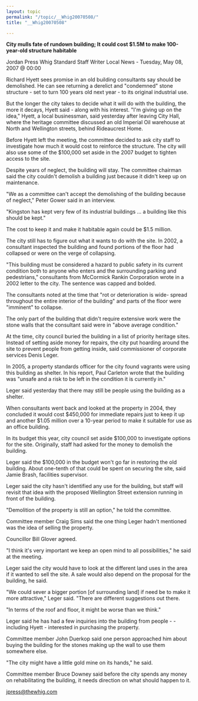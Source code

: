 ```yaml
---
layout: topic
permalink: "/topic/__Whig20070508/"
title: "__Whig20070508"

---
```


<strong>City mulls fate of rundown building; It could cost $1.5M to make 100-year-old structure habitable</strong>

Jordan Press Whig Standard Staff Writer
Local News - Tuesday, May 08, 2007 @ 00:00

Richard Hyett sees promise in an old building consultants say should be demolished. He can see returning a derelict and "condemned" stone structure - set to turn 100 years old next year - to its original industrial use.

But the longer the city takes to decide what it will do with the building, the more it decays, Hyett said - along with his interest. "I'm giving up on the idea," Hyett, a local businessman, said yesterday after leaving City Hall, where the heritage committee discussed an old Imperial Oil warehouse at North and Wellington streets, behind Rideaucrest Home.

Before Hyett left the meeting, the committee decided to ask city staff to investigate how much it would cost to reinforce the structure. The city will also use some of the $100,000 set aside in the 2007 budget to tighten access to the site.

Despite years of neglect, the building will stay. The committee chairman said the city couldn't demolish a building just because it didn't keep up on maintenance.

"We as a committee can't accept the demolishing of the building because of neglect," Peter Gower said in an interview.

"Kingston has kept very few of its industrial buildings ... a building like this should be kept."

The cost to keep it and make it habitable again could be $1.5 million.

The city still has to figure out what it wants to do with the site. In 2002, a consultant inspected the building and found portions of the floor had collapsed or were on the verge of collapsing.

"This building must be considered a hazard to public safety in its current condition both to anyone who enters and the surrounding parking and pedestrians," consultants from McCormick Rankin Corporation wrote in a 2002 letter to the city. The sentence was capped and bolded.

The consultants noted at the time that "rot or deterioration is wide- spread throughout the entire interior of the building" and parts of the floor were "imminent" to collapse.

The only part of the building that didn't require extensive work were the stone walls that the consultant said were in "above average condition."

At the time, city council buried the building in a list of priority heritage sites. Instead of setting aside money for repairs, the city put hoarding around the site to prevent people from getting inside, said commissioner of corporate services Denis Leger.

In 2005, a property standards officer for the city found vagrants were using this building as shelter. In his report, Paul Carleton wrote that the building was "unsafe and a risk to be left in the condition it is currently in."

Leger said yesterday that there may still be people using the building as a shelter.

When consultants went back and looked at the property in 2004, they concluded it would cost $450,000 for immediate repairs just to keep it up and another $1.05 million over a 10-year period to make it suitable for use as an office building.

In its budget this year, city council set aside $100,000 to investigate options for the site. Originally, staff had asked for the money to demolish the building.

Leger said the $100,000 in the budget won't go far in restoring the old building. About one-tenth of that could be spent on securing the site, said Jamie Brash, facilities supervisor.

Leger said the city hasn't identified any use for the building, but staff will revisit that idea with the proposed Wellington Street extension running in front of the building.

"Demolition of the property is still an option," he told the committee.

Committee member Craig Sims said the one thing Leger hadn't mentioned was the idea of selling the property.

Councillor Bill Glover agreed.

"I think it's very important we keep an open mind to all possibilities," he said at the meeting.

Leger said the city would have to look at the different land uses in the area if it wanted to sell the site. A sale would also depend on the proposal for the building, he said.

"We could sever a bigger portion [of surrounding land] if need be to make it more attractive," Leger said. "There are different suggestions out there.

"In terms of the roof and floor, it might be worse than we think."

Leger said he has had a few inquiries into the building from people - - including Hyett - interested in purchasing the property.

Committee member John Duerkop said one person approached him about buying the building for the stones making up the wall to use them somewhere else.

"The city might have a little gold mine on its hands," he said.

Committee member Bruce Downey said before the city spends any money on rehabilitating the building, it needs direction on what should happen to it.

jpress@thewhig.com

